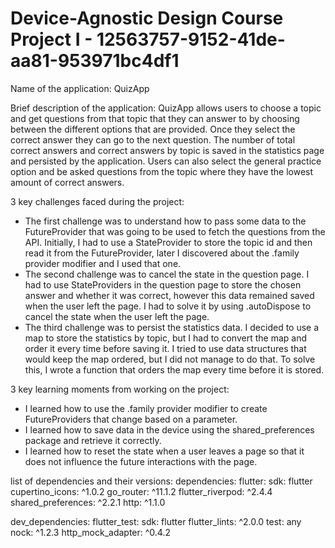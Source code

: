 # Device-Agnostic Design Course Project I - 12563757-9152-41de-aa81-953971bc4df1

Name of the application:
QuizApp

Brief description of the application:
QuizApp allows users to choose a topic and get questions from that topic that they can answer to by choosing between the different options that are provided. Once they select the correct answer they can go to the next question. The number of total correct answers and correct answers by topic is saved in the statistics page and persisted by the application. Users can also select the general practice option and be asked questions from the topic where they have the lowest amount of correct answers.

3 key challenges faced during the project:
* The first challenge was to understand how to pass some data to the FutureProvider that was going to be used to fetch the questions from the API. Initially, I had to use a StateProvider to store the topic id and then read it from the FutureProvider, later I discovered about the .family provider modifier and I used that one.
* The second challenge was to cancel the state in the question page. I had to use StateProviders in the question page to store the chosen answer and whether it was correct, however this data remained saved when the user left the page. I had to solve it by using .autoDispose to cancel the state when the user left the page.
* The third challenge was to persist the statistics data. I decided to use a map to store the statistics by topic, but I had to convert the map and order it every time before saving it. I tried to use data structures that would keep the map ordered, but I did not manage to do that. To solve this, I wrote a function that orders the map every time before it is stored.

3 key learning moments from working on the project:
* I learned how to use the .family provider modifier to create FutureProviders that change based on a parameter.
* I learned how to save data in the device using the shared_preferences package and retrieve it correctly.
* I learned how to reset the state when a user leaves a page so that it does not influence the future interactions with the page. 


list of dependencies and their versions:
dependencies:
  flutter:
    sdk: flutter
  cupertino_icons: ^1.0.2
  go_router: ^11.1.2
  flutter_riverpod: ^2.4.4
  shared_preferences: ^2.2.1
  http: ^1.1.0

dev_dependencies:
  flutter_test:
    sdk: flutter
  flutter_lints: ^2.0.0
  test: any
  nock: ^1.2.3
  http_mock_adapter: ^0.4.2
